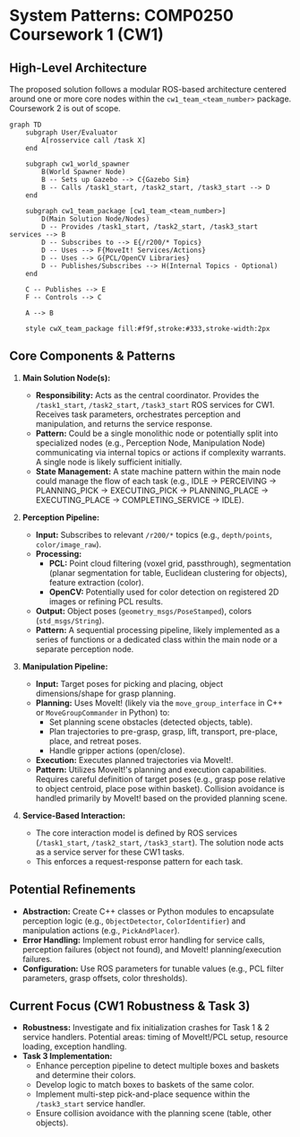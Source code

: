 # System Patterns: COMP0250 Coursework 1 (CW1)

## High-Level Architecture

The proposed solution follows a modular ROS-based architecture centered around one or more core nodes within the `cw1_team_<team_number>` package. Coursework 2 is out of scope.

```mermaid
graph TD
    subgraph User/Evaluator
        A[rosservice call /task X]
    end

    subgraph cw1_world_spawner
        B(World Spawner Node)
        B -- Sets up Gazebo --> C{Gazebo Sim}
        B -- Calls /task1_start, /task2_start, /task3_start --> D
    end

    subgraph cw1_team_package [cw1_team_<team_number>]
        D(Main Solution Node/Nodes)
        D -- Provides /task1_start, /task2_start, /task3_start services --> B
        D -- Subscribes to --> E{/r200/* Topics}
        D -- Uses --> F{MoveIt! Services/Actions}
        D -- Uses --> G{PCL/OpenCV Libraries}
        D -- Publishes/Subscribes --> H(Internal Topics - Optional)
    end

    C -- Publishes --> E
    F -- Controls --> C

    A --> B

    style cwX_team_package fill:#f9f,stroke:#333,stroke-width:2px
```

## Core Components & Patterns

1.  **Main Solution Node(s):**
    *   **Responsibility:** Acts as the central coordinator. Provides the `/task1_start`, `/task2_start`, `/task3_start` ROS services for CW1. Receives task parameters, orchestrates perception and manipulation, and returns the service response.
    *   **Pattern:** Could be a single monolithic node or potentially split into specialized nodes (e.g., Perception Node, Manipulation Node) communicating via internal topics or actions if complexity warrants. A single node is likely sufficient initially.
    *   **State Management:** A state machine pattern within the main node could manage the flow of each task (e.g., IDLE -> PERCEIVING -> PLANNING_PICK -> EXECUTING_PICK -> PLANNING_PLACE -> EXECUTING_PLACE -> COMPLETING_SERVICE -> IDLE).

2.  **Perception Pipeline:**
    *   **Input:** Subscribes to relevant `/r200/*` topics (e.g., `depth/points`, `color/image_raw`).
    *   **Processing:**
        *   **PCL:** Point cloud filtering (voxel grid, passthrough), segmentation (planar segmentation for table, Euclidean clustering for objects), feature extraction (color).
        *   **OpenCV:** Potentially used for color detection on registered 2D images or refining PCL results.
    *   **Output:** Object poses (`geometry_msgs/PoseStamped`), colors (`std_msgs/String`).
    *   **Pattern:** A sequential processing pipeline, likely implemented as a series of functions or a dedicated class within the main node or a separate perception node.

3.  **Manipulation Pipeline:**
    *   **Input:** Target poses for picking and placing, object dimensions/shape for grasp planning.
    *   **Planning:** Uses MoveIt! (likely via the `move_group_interface` in C++ or `MoveGroupCommander` in Python) to:
        *   Set planning scene obstacles (detected objects, table).
        *   Plan trajectories to pre-grasp, grasp, lift, transport, pre-place, place, and retreat poses.
        *   Handle gripper actions (open/close).
    *   **Execution:** Executes planned trajectories via MoveIt!.
    *   **Pattern:** Utilizes MoveIt!'s planning and execution capabilities. Requires careful definition of target poses (e.g., grasp pose relative to object centroid, place pose within basket). Collision avoidance is handled primarily by MoveIt! based on the provided planning scene.

4.  **Service-Based Interaction:**
    *   The core interaction model is defined by ROS services (`/task1_start`, `/task2_start`, `/task3_start`). The solution node acts as a service server for these CW1 tasks.
    *   This enforces a request-response pattern for each task.

## Potential Refinements

*   **Abstraction:** Create C++ classes or Python modules to encapsulate perception logic (e.g., `ObjectDetector`, `ColorIdentifier`) and manipulation actions (e.g., `PickAndPlacer`).
*   **Error Handling:** Implement robust error handling for service calls, perception failures (object not found), and MoveIt! planning/execution failures.
*   **Configuration:** Use ROS parameters for tunable values (e.g., PCL filter parameters, grasp offsets, color thresholds).

## Current Focus (CW1 Robustness & Task 3)

*   **Robustness:** Investigate and fix initialization crashes for Task 1 & 2 service handlers. Potential areas: timing of MoveIt!/PCL setup, resource loading, exception handling.
*   **Task 3 Implementation:**
    *   Enhance perception pipeline to detect multiple boxes and baskets and determine their colors.
    *   Develop logic to match boxes to baskets of the same color.
    *   Implement multi-step pick-and-place sequence within the `/task3_start` service handler.
    *   Ensure collision avoidance with the planning scene (table, other objects).
